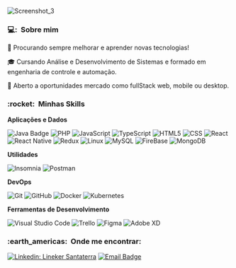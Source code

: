 
![Screenshot_3](https://user-images.githubusercontent.com/75345837/235743369-ae11a148-3fb5-4422-b82c-c8d7ac5ea56d.png)

<h3> 💻: &nbsp;Sobre mim </h3>

🤔   Procurando sempre melhorar e aprender novas tecnologias!

🎓   Cursando Análise e Desenvolvimento de Sistemas e formado em engenharia de controle e automação.

💼   Aberto a oportunidades mercado como fullStack web, mobile ou desktop.


<h3> :rocket: &nbsp;Minhas Skills </h3>

**Aplicações e Dados**

![Java Badge](https://img.shields.io/badge/java-black?style=for-the-badge&logo=openjdk)
![PHP](https://img.shields.io/badge/-Php-333333?style=flat&logo=php)
![JavaScript](https://img.shields.io/badge/-JavaScript-333333?style=flat&logo=javascript) 
![TypeScript](https://img.shields.io/badge/-TypeScript-333333?style=flat&logo=typescript) 
![HTML5](https://img.shields.io/badge/-HTML5-333333?style=flat&logo=HTML5)
![CSS](https://img.shields.io/badge/-CSS-333333?style=flat&logo=CSS3&logoColor=1572B6)
![React](https://img.shields.io/badge/-React-333333?style=flat&logo=react)
![React Native](https://img.shields.io/badge/-React%20Native-333333?style=flat&logo=react)
![Redux](https://img.shields.io/badge/-Redux-333333?style=flat&logo=redux)
![Linux](https://img.shields.io/badge/-Linux-grey?logo=linux) 
![MySQL](https://img.shields.io/badge/-MySQL-333333?style=flat&logo=mysql) 
![FireBase](https://img.shields.io/badge/-FireBase-333333?style=flat&logo=firebase)
![MongoDB](https://img.shields.io/badge/-MongoDb-333333?style=flat&logo=mongoDB)


**Utilidades**

![Insomnia](https://img.shields.io/badge/-Insomnia-333333?style=flat&logo=insomnia)
![Postman](https://img.shields.io/badge/-Postman-333333?style=flat&logo=postman)

**DevOps**

![Git](https://img.shields.io/badge/-Git-333333?style=flat&logo=git)
![GitHub](https://img.shields.io/badge/-GitHub-333333?style=flat&logo=github)
![Docker](https://img.shields.io/badge/-Docker-333333?style=flat&logo=docker)
![Kubernetes](https://img.shields.io/badge/-Kubernetes-333333?style=flat&logo=kubernetes)

**Ferramentas de Desenvolvimento**

![Visual Studio Code](https://img.shields.io/badge/-Visual%20Studio%20Code-333333?style=flat&logo=visual-studio-code&logoColor=007ACC)
![Trello](https://img.shields.io/badge/-Trello-333333?style=flat&logo=trello&logoColor=007ACC)
![Figma](https://img.shields.io/badge/-Figma-333333?style=flat&logo=figma&logoColor=007ACC)
![Adobe XD](https://img.shields.io/badge/-Adobe%20XD-333333?style=flat&logo=adobe-xd&logoColor=007ACC)  

<h3> :earth_americas: &nbsp;Onde me encontrar: </h3>

[![Linkedin: Lineker Santaterra](https://img.shields.io/badge/-LinekerSantaterra-blue?style=flat-square&logo=Linkedin&logoColor=white&link=LINK-DO-SEU-LINKEDIN)](https://www.linkedin.com/in/lineker-santaterra/)
[![Email Badge](https://img.shields.io/badge/-lineker_ss@outlook.com-006bed?style=flat-square&logo=Outlook&logoColor=white&link=mailto:lineker_ss@outlook.com)](mailto:lineker_ss@outlook.com)




